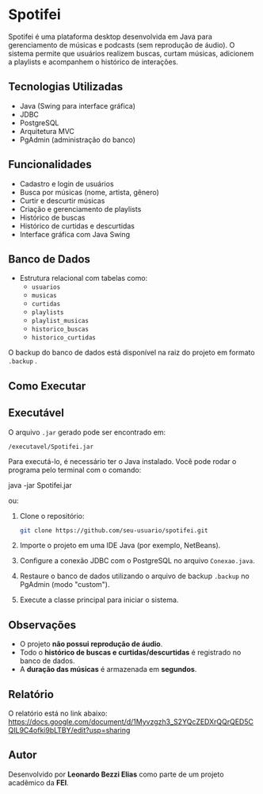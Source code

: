 # Spotifei

Spotifei é uma plataforma desktop desenvolvida em Java para gerenciamento de músicas e podcasts (sem reprodução de áudio). O sistema permite que usuários realizem buscas, curtam músicas, adicionem a playlists e acompanhem o histórico de interações.

## Tecnologias Utilizadas

- Java (Swing para interface gráfica)
- JDBC
- PostgreSQL
- Arquitetura MVC
- PgAdmin (administração do banco)

## Funcionalidades

- Cadastro e login de usuários
- Busca por músicas (nome, artista, gênero)
- Curtir e descurtir músicas
- Criação e gerenciamento de playlists
- Histórico de buscas
- Histórico de curtidas e descurtidas
- Interface gráfica com Java Swing

## Banco de Dados

- Estrutura relacional com tabelas como:
  - `usuarios`
  - `musicas`
  - `curtidas`
  - `playlists`
  - `playlist_musicas`
  - `historico_buscas`
  - `historico_curtidas`

O backup do banco de dados está disponível na raiz do projeto em formato `.backup` .

## Como Executar

## Executável

O arquivo `.jar` gerado pode ser encontrado em:

`/executavel/Spotifei.jar`

Para executá-lo, é necessário ter o Java instalado. Você pode rodar o programa pelo terminal com o comando:

java -jar Spotifei.jar

ou:

1. Clone o repositório:
   ```bash
   git clone https://github.com/seu-usuario/spotifei.git
   ```

2. Importe o projeto em uma IDE Java (por exemplo, NetBeans).

3. Configure a conexão JDBC com o PostgreSQL no arquivo `Conexao.java`.

4. Restaure o banco de dados utilizando o arquivo de backup `.backup` no PgAdmin (modo "custom").

5. Execute a classe principal para iniciar o sistema.

## Observações

- O projeto **não possui reprodução de áudio**.
- Todo o **histórico de buscas e curtidas/descurtidas** é registrado no banco de dados.
- A **duração das músicas** é armazenada em **segundos**.

## Relatório

O relatório está no link abaixo:
https://docs.google.com/document/d/1Myvzgzh3_S2YQcZEDXrQQrQED5CQIL9C4ofki9bLTBY/edit?usp=sharing 

## Autor

Desenvolvido por **Leonardo Bezzi Elias** como parte de um projeto acadêmico da **FEI**.
